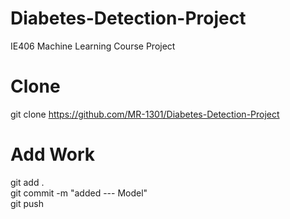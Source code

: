 # Diabetes-Detection-Project

IE406 Machine Learning Course Project

# Clone

git clone https://github.com/MR-1301/Diabetes-Detection-Project

# Add Work

git add . <br />
git commit -m "added --- Model"<br />
git push
